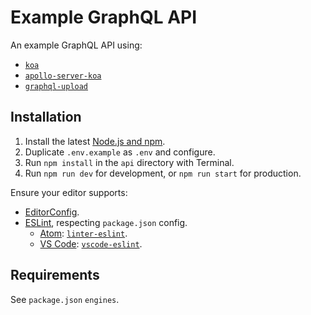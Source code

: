 # Example GraphQL API

An example GraphQL API using:

- [`koa`](https://npm.im/koa)
- [`apollo-server-koa`](https://npm.im/apollo-server-koa)
- [`graphql-upload`](https://npm.im/graphql-upload)

## Installation

1.  Install the latest [Node.js and npm](https://npmjs.com/get-npm).
2.  Duplicate `.env.example` as `.env` and configure.
3.  Run `npm install` in the `api` directory with Terminal.
4.  Run `npm run dev` for development, or `npm run start` for production.

Ensure your editor supports:

- [EditorConfig](http://editorconfig.org).
- [ESLint](http://eslint.org), respecting `package.json` config.
  - [Atom](https://atom.io): [`linter-eslint`](https://atom.io/packages/linter-eslint).
  - [VS Code](https://code.visualstudio.com): [`vscode-eslint`](https://marketplace.visualstudio.com/items?itemName=dbaeumer.vscode-eslint).

## Requirements

See `package.json` `engines`.
